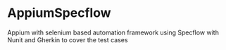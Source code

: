 # AppiumSpecflow
Appium with selenium based automation framework using Specflow with Nunit and Gherkin to cover the test cases
